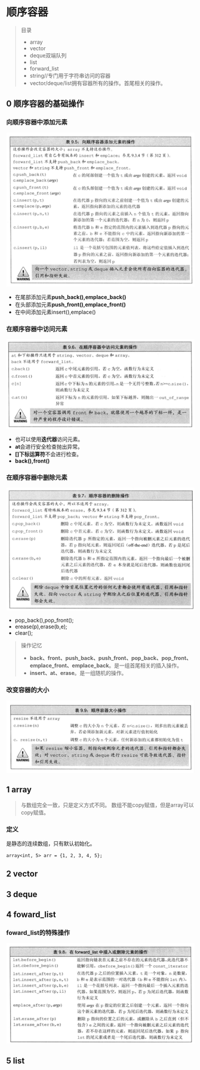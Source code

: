 # 顺序容器

> 目录
> * array
> * vector
> * deque双端队列
> * list
> * forward_list
> * string//专门用于字符串访问的容器
> * vector/deque/list拥有容器所有的操作。首尾相关的操作。
## 0 顺序容器的基础操作

### 向顺序容器中添加元素

![](2021-03-05-20-37-12.png)

* 在尾部添加元素**push_back(),emplace_back()**
* 在头部添加元素**push_front(),emplace_front()**
* 在中间添加元素insert(),emplace()


### 在顺序容器中访问元素

![](2021-03-05-20-40-51.png)

* 也可以使用**迭代器**访问元素。
* **at**会进行安全检查抛出异常。
* **[]下标运算符**不会进行检查。
* **back(),front()**

### 在顺序容器中删除元素

![](2021-03-05-20-42-30.png)

* pop_back(),pop_front();
* erease(p),erase(b,e);
* clear();

> 操作记忆
> * **back、front、push_back、push_front、pop_back、pop_front、emplace_front、emplace_back**。是一组首尾相关的插入操作。
> * **insert、at、erase**。是一组随机的操作。




### 改变容器的大小

![](2021-03-05-20-56-47.png)


## 1 array
> 与数组完全一致，只是定义方式不同。
> 数组不能copy赋值，但是array可以copy赋值。

### 定义
是静态的连续数组，只有默认初始化。
```
array<int, 5> arr = {1, 2, 3, 4, 5};
```

## 2 vector

## 3 deque

## 4 foward_list
### foward_list的特殊操作

![](2021-03-05-20-54-47.png)
## 5 list
